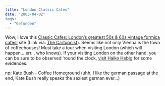 ```yaml
---
title: "London Classic Cafes"
date: "2003-04-02"
tags:
  - "Gefunden"
---
```


Wow, I love this [Classic Cafes: London’s greatest 50s & 60s vintage formica cafes!](http://www.classiccafes.co.uk/ "Classic Cafes: London's greatest 50s & 60s vintage formica cafes!") site (Link via: [The Cartoonist](http://radio.weblogs.com/0113064/2003/04/02.html#a1098 "The Cartoonist")). Seems like not only Vienna is the town of coffeehouses! Must take a tour when visiting London (which will happen… err… who knows). If your visiting London on the other hand, you can be sure to be observed ‘round the clock, [visit Haiko Hebig](http://www.hebig.org/blogs/archives/main/000935.php "hebig.org/blog") for some evidences.

np: [Kate Bush - Coffee Homeground](http://www.purelyrics.com/index.php?lyrics=xuroqzsi "pureLyrics") (uhh, I like the german passage at the end, Kate Bush really speaks the sexiest german ever…)
